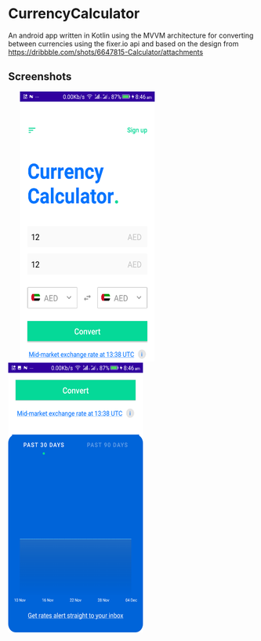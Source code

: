 # CurrencyCalculator
An android app written in Kotlin using the MVVM architecture for converting between currencies using the fixer.io api and based on the design from https://dribbble.com/shots/6647815-Calculator/attachments

## Screenshots
<img height=550 width=275 src="https://github.com/sanxy/CurrencyCalculator/blob/main/Screenshots/1.png" hspace=24><img height=550 width=275 src="https://github.com/sanxy/CurrencyCalculator/blob/main/Screenshots/2.png"/> 

